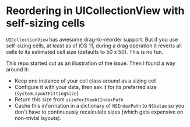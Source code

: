 # Reordering in UICollectionView with self-sizing cells

`UICollectionView` has awesome drag-to-reorder support. But if you use self-sizing cells, at least as of iOS 11, during a drag operation it reverts all cells to its estimated cell size (defaults to 50 x 50). This is no fun.

This repo started out as an illustration of the issue. Then I found a way around it:

 - Keep one instance of your cell class around as a sizing cell
 - Configure it with your data, then ask it for its preferred size (`systemLayoutFittingSize`)
 - Return this size from `sizeForItemAtIndexPath`
 - Cache this information in a dictionary of `NSIndexPath` to `NSValue` so you don't have to continuously recalculate sizes (which gets expensive on non-trivial layouts).
